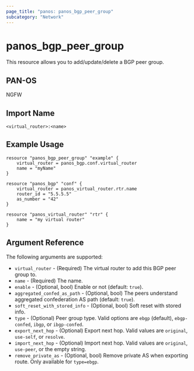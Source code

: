 ```yaml
---
page_title: "panos: panos_bgp_peer_group"
subcategory: "Network"
---
```


# panos_bgp_peer_group

This resource allows you to add/update/delete a BGP peer group.


## PAN-OS

NGFW


## Import Name

```shell
<virtual_router>:<name>
```


## Example Usage

```hcl
resource "panos_bgp_peer_group" "example" {
    virtual_router = panos_bgp.conf.virtual_router
    name = "myName"
}

resource "panos_bgp" "conf" {
    virtual_router = panos_virtual_router.rtr.name
    router_id = "5.5.5.5"
    as_number = "42"
}

resource "panos_virtual_router" "rtr" {
    name = "my virtual router"
}
```

## Argument Reference

The following arguments are supported:

* `virtual_router` - (Required) The virtual router to add this BGP
  peer group to.
* `name` - (Required) The name.
* `enable` - (Optional, bool) Enable or not (default: `true`).
* `aggregated_confed_as_path` - (Optional, bool) The peers understand aggregated confederation AS path (default: `true`).
* `soft_reset_with_stored_info` - (Optional, bool) Soft reset with stored info.
* `type` - (Optional) Peer group type.  Valid options are `ebgp` (default),
  `ebgp-confed`, `ibgp`, or `ibgp-confed`.
* `export_next_hop` - (Optional) Export next hop.  Valid values are
  `original`, `use-self`, or `resolve`.
* `import_next_hop` - (Optional) Import next hop.  Valid values are
  `original`, `use-peer`, or the empty string.
* `remove_private_as` - (Optional, bool) Remove private AS when exporting
  route.  Only available for `type=ebgp`.
